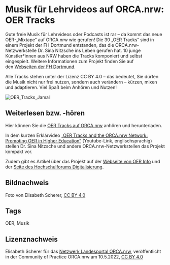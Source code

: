 # Musik für Lehrvideos auf ORCA.nrw: OER Tracks

Gute freie Musik für Lehrvideos oder Podcasts ist rar – da kommt das neue OER-„Mixtape“ auf ORCA.nrw wie gerufen! Die 30 „OER Tracks“ sind in einem Projekt der FH Dortmund entstanden, das die ORCA.nrw-Netzwerkstelle Dr. Sina Nitzsche ins Leben gerufen hat. 10 junge Künstler\*innen aus NRW haben die Tracks komponiert und selbst eingespielt. Weitere Informationen zum Projekt finden Sie auf den [Webseiten der FH Dortmund](https://www.fh-dortmund.de/news/oer-tracks-die-sounds-der-lehre.php).

Alle Tracks stehen unter der Lizenz CC BY 4.0 – das bedeutet, Sie dürfen die Musik nicht nur frei nutzen, sondern auch verändern – kürzen, mixen und adaptieren. Viel Spaß beim Anhören und Nutzen! 

![OER_Tracks_Jamal](https://github.com/lindahalm-hsbi/infOERmiert/assets/148337008/801af9f2-5089-44f6-9ff7-25cb3947a896)


## Weiterlesen bzw. -hören

Hier können Sie die [OER Tracks auf ORCA.nrw](https://www.orca.nrw/oer-support/oer-tracks) anhören und herunterladen.

In dem kurzen Erklärvideo [„OER Tracks and the ORCA.nrw Network: Promoting OER in Higher Education“](https://www.youtube.com/watch?v=H5Zbo5Cyo_M "Youtube-Link") (Youtube-Link, englischsprachig) stellen Dr. Sina Nitzsche und andere ORCA.nrw-Netzwerkstellen das Projekt kompakt vor.

Zudem gibt es Artikel über das Projekt auf der [Webseite von OER Info](https://open-educational-resources.de/die-oer-tracks/) und der [Seite des Hochschulforums Digitalisierung](https://hochschulforumdigitalisierung.de/blog/oer-tracks-bedarfsgerechte-musik-fuer-die-digitale-lehre-durch-diy/).


## Bildnachweis

Foto von Elisabeth Scherer, <a href="https://creativecommons.org/licenses/by/4.0/" target="_blank">CC BY 4.0</a>

## Tags

OER, Musik

## Lizenznachweis

Elisabeth Scherer für das <a href="http://www.orca.nrw/ueber-uns/netzwerk" target="_blank">Netzwerk Landesportal ORCA.nrw</a>, veröffentlicht in der Community of Practice ORCA.nrw am 10.5.2022, <a href="https://creativecommons.org/licenses/by/4.0/" target="_blank">CC BY 4.0</a>
